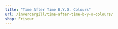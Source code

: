 ```yaml
---
title: "Time After Time B.Y.O. Colours"
url: /invercargill/time-after-time-b-y-o-colours/
shop: Friseur
---
```

